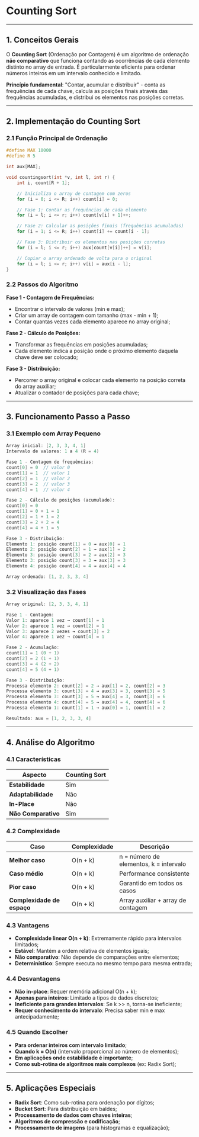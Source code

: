 # Counting Sort

---

## 1. Conceitos Gerais

O **Counting Sort** (Ordenação por Contagem) é um algoritmo de ordenação **não comparativo** que funciona contando as ocorrências de cada elemento distinto no array de entrada. É particularmente eficiente para ordenar números inteiros em um intervalo conhecido e limitado.

**Princípio fundamental**: "Contar, acumular e distribuir" - conta as frequências de cada chave, calcula as posições finais através das frequências acumuladas, e distribui os elementos nas posições corretas.

---

## 2. Implementação do Counting Sort

### 2.1 Função Principal de Ordenação

```cpp title="Função principal do Counting Sort:"
#define MAX 10000
#define R 5

int aux[MAX];

void countingsort(int *v, int l, int r) {
    int i, count[R + 1];

    // Inicializa o array de contagem com zeros
    for (i = 0; i <= R; i++) count[i] = 0;

    // Fase 1: Contar as frequências de cada elemento
    for (i = l; i <= r; i++) count[v[i] + 1]++;

    // Fase 2: Calcular as posições finais (frequências acumuladas)
    for (i = 1; i <= R; i++) count[i] += count[i - 1];

    // Fase 3: Distribuir os elementos nas posições corretas
    for (i = l; i <= r; i++) aux[count[v[i]]++] = v[i];

    // Copiar o array ordenado de volta para o original
    for (i = l; i <= r; i++) v[i] = aux[i - l];
}
```

### 2.2 Passos do Algoritmo

**Fase 1 - Contagem de Frequências:**
- Encontrar o intervalo de valores (min e max);
- Criar um array de contagem com tamanho (max - min + 1);
- Contar quantas vezes cada elemento aparece no array original;

**Fase 2 - Cálculo de Posições:**
- Transformar as frequências em posições acumuladas;
- Cada elemento indica a posição onde o próximo elemento daquela chave deve ser colocado;

**Fase 3 - Distribuição:**
- Percorrer o array original e colocar cada elemento na posição correta do array auxiliar;
- Atualizar o contador de posições para cada chave;

---

## 3. Funcionamento Passo a Passo

### 3.1 Exemplo com Array Pequeno

```cpp title="Exemplo: v[5] = [2, 3, 3, 4, 1]"
Array inicial: [2, 3, 3, 4, 1]
Intervalo de valores: 1 a 4 (R = 4)

Fase 1 - Contagem de frequências:
count[0] = 0  // valor 0
count[1] = 1  // valor 1
count[2] = 1  // valor 2
count[3] = 2  // valor 3
count[4] = 1  // valor 4

Fase 2 - Cálculo de posições (acumulado):
count[0] = 0
count[1] = 0 + 1 = 1
count[2] = 1 + 1 = 2
count[3] = 2 + 2 = 4
count[4] = 4 + 1 = 5

Fase 3 - Distribuição:
Elemento 1: posição count[1] = 0 → aux[0] = 1
Elemento 2: posição count[2] = 1 → aux[1] = 2
Elemento 3: posição count[3] = 2 → aux[2] = 3
Elemento 3: posição count[3] = 3 → aux[3] = 3
Elemento 4: posição count[4] = 4 → aux[4] = 4

Array ordenado: [1, 2, 3, 3, 4]
```

### 3.2 Visualização das Fases

```cpp title="Processo detalhado:"
Array original: [2, 3, 3, 4, 1]

Fase 1 - Contagem:
Valor 1: aparece 1 vez → count[1] = 1
Valor 2: aparece 1 vez → count[2] = 1  
Valor 3: aparece 2 vezes → count[3] = 2
Valor 4: aparece 1 vez → count[4] = 1

Fase 2 - Acumulação:
count[1] = 1 (0 + 1)
count[2] = 2 (1 + 1)
count[3] = 4 (2 + 2)
count[4] = 5 (4 + 1)

Fase 3 - Distribuição:
Processa elemento 2: count[2] = 2 → aux[1] = 2, count[2] = 3
Processa elemento 3: count[3] = 4 → aux[3] = 3, count[3] = 5
Processa elemento 3: count[3] = 5 → aux[4] = 3, count[3] = 6
Processa elemento 4: count[4] = 5 → aux[4] = 4, count[4] = 6
Processa elemento 1: count[1] = 1 → aux[0] = 1, count[1] = 2

Resultado: aux = [1, 2, 3, 3, 4]
```

---

## 4. Análise do Algoritmo

### 4.1 Características
| Aspecto | Counting Sort |
|---------|---------------|
| **Estabilidade** | Sim |
| **Adaptabilidade** | Não |
| **In-Place** | Não |
| **Não Comparativo** | Sim |

### 4.2 Complexidade
| Caso | Complexidade | Descrição |
|------|-------------|-----------|
| **Melhor caso** | O(n + k) | n = número de elementos, k = intervalo |
| **Caso médio** | O(n + k) | Performance consistente |
| **Pior caso** | O(n + k) | Garantido em todos os casos |
| **Complexidade de espaço** | O(n + k) | Array auxiliar + array de contagem |

### 4.3 Vantagens
- **Complexidade linear O(n + k)**: Extremamente rápido para intervalos limitados;
- **Estável**: Mantém a ordem relativa de elementos iguais;
- **Não comparativo**: Não depende de comparações entre elementos;
- **Determinístico**: Sempre executa no mesmo tempo para mesma entrada;

### 4.4 Desvantagens
- **Não in-place**: Requer memória adicional O(n + k);
- **Apenas para inteiros**: Limitado a tipos de dados discretos;
- **Ineficiente para grandes intervalos**: Se k >> n, torna-se ineficiente;
- **Requer conhecimento do intervalo**: Precisa saber min e max antecipadamente;

### 4.5 Quando Escolher 
- **Para ordenar inteiros com intervalo limitado**;
- **Quando k = O(n)** (intervalo proporcional ao número de elementos);
- **Em aplicações onde estabilidade é importante**;
- **Como sub-rotina de algoritmos mais complexos** (ex: Radix Sort);

---


## 5. Aplicações Especiais
- **Radix Sort**: Como sub-rotina para ordenação por dígitos;
- **Bucket Sort**: Para distribuição em baldes;
- **Processamento de dados com chaves inteiras**;
- **Algoritmos de compressão e codificação**;
- **Processamento de imagens** (para histogramas e equalização);